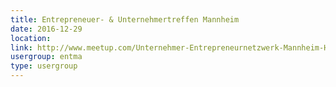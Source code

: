 ```yaml
---
title: Entrepreneuer- & Unternehmertreffen Mannheim
date: 2016-12-29
location: 
link: http://www.meetup.com/Unternehmer-Entrepreneurnetzwerk-Mannheim-Heidelberg/events/lmdhtlyvqbmc/
usergroup: entma
type: usergroup
---
```

